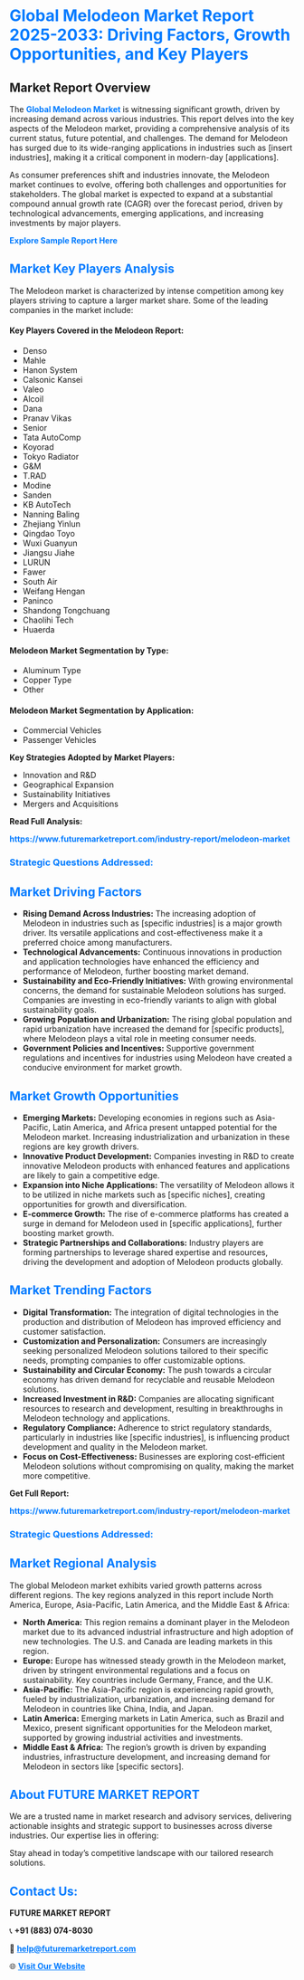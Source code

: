 <h1 style="color: #007BFF;">Global Melodeon Market Report 2025-2033: Driving Factors, Growth Opportunities, and Key Players</h1>

<section id="overview">
<h2>Market Report Overview</h2>
<p>The <a href="https://www.futuremarketreport.com/industry-report/melodeon-market" style="color: #007BFF; text-decoration: none;"><strong>Global Melodeon Market</strong></a> is witnessing significant growth, driven by increasing demand across various industries. This report delves into the key aspects of the Melodeon market, providing a comprehensive analysis of its current status, future potential, and challenges. The demand for Melodeon has surged due to its wide-ranging applications in industries such as [insert industries], making it a critical component in modern-day [applications].</p>
<p>As consumer preferences shift and industries innovate, the Melodeon market continues to evolve, offering both challenges and opportunities for stakeholders. The global market is expected to expand at a substantial compound annual growth rate (CAGR) over the forecast period, driven by technological advancements, emerging applications, and increasing investments by major players.</p>
</section>

<section id="overview">
<p><a href="https://www.futuremarketreport.com/request-sample/reportId=32558" style="color: #007BFF; text-decoration: none;"><strong>Explore Sample Report Here</strong></a></p>
</section>

<section id="key-players">
<h2 style="color: #007BFF;">Market Key Players Analysis</h2>
<p>The Melodeon market is characterized by intense competition among key players striving to capture a larger market share. Some of the leading companies in the market include:</p>
<h4>Key Players Covered in the Melodeon Report:</h4>
<ul><li>Denso</li><li>Mahle</li><li>Hanon System</li><li>Calsonic Kansei</li><li>Valeo</li><li>Alcoil</li><li>Dana</li><li>Pranav Vikas</li><li>Senior</li><li>Tata AutoComp</li><li>Koyorad</li><li>Tokyo Radiator</li><li>G&amp;M</li><li>T.RAD</li><li>Modine</li><li>Sanden</li><li>KB AutoTech</li><li>Nanning Baling</li><li>Zhejiang Yinlun</li><li>Qingdao Toyo</li><li>Wuxi Guanyun</li><li>Jiangsu Jiahe</li><li>LURUN</li><li>Fawer</li><li>South Air</li><li>Weifang Hengan</li><li>Paninco</li><li>Shandong Tongchuang</li><li>Chaolihi Tech</li><li>Huaerda</li></ul>
<h4>Melodeon Market Segmentation by Type:</h4>
<ul><li>Aluminum Type</li><li>Copper Type</li><li>Other</li></ul>

<h4>Melodeon Market Segmentation by Application:</h4>
<ul><li>Commercial Vehicles</li><li>Passenger Vehicles</li></ul>
<p><strong>Key Strategies Adopted by Market Players:</strong></p>
<ul>
<li>Innovation and R&D</li>
<li>Geographical Expansion</li>
<li>Sustainability Initiatives</li>
<li>Mergers and Acquisitions</li>
</ul>
</section>

<section>
<p><strong>Read Full Analysis: </strong></p><a href="https://www.futuremarketreport.com/industry-report/melodeon-market" style="color: #007BFF; text-decoration: none;"><strong>https://www.futuremarketreport.com/industry-report/melodeon-market</strong></a>
<h3 style="color: #007BFF;">Strategic Questions Addressed:</h3>
</section>

<section id="driving-factors">
<h2 style="color: #007BFF;">Market Driving Factors</h2>
<ul>
<li><strong>Rising Demand Across Industries:</strong> The increasing adoption of Melodeon in industries such as [specific industries] is a major growth driver. Its versatile applications and cost-effectiveness make it a preferred choice among manufacturers.</li>
<li><strong>Technological Advancements:</strong> Continuous innovations in production and application technologies have enhanced the efficiency and performance of Melodeon, further boosting market demand.</li>
<li><strong>Sustainability and Eco-Friendly Initiatives:</strong> With growing environmental concerns, the demand for sustainable Melodeon solutions has surged. Companies are investing in eco-friendly variants to align with global sustainability goals.</li>
<li><strong>Growing Population and Urbanization:</strong> The rising global population and rapid urbanization have increased the demand for [specific products], where Melodeon plays a vital role in meeting consumer needs.</li>
<li><strong>Government Policies and Incentives:</strong> Supportive government regulations and incentives for industries using Melodeon have created a conducive environment for market growth.</li>
</ul>
</section>

<section id="growth-opportunities">
<h2 style="color: #007BFF;">Market Growth Opportunities</h2>
<ul>
<li><strong>Emerging Markets:</strong> Developing economies in regions such as Asia-Pacific, Latin America, and Africa present untapped potential for the Melodeon market. Increasing industrialization and urbanization in these regions are key growth drivers.</li>
<li><strong>Innovative Product Development:</strong> Companies investing in R&D to create innovative Melodeon products with enhanced features and applications are likely to gain a competitive edge.</li>
<li><strong>Expansion into Niche Applications:</strong> The versatility of Melodeon allows it to be utilized in niche markets such as [specific niches], creating opportunities for growth and diversification.</li>
<li><strong>E-commerce Growth:</strong> The rise of e-commerce platforms has created a surge in demand for Melodeon used in [specific applications], further boosting market growth.</li>
<li><strong>Strategic Partnerships and Collaborations:</strong> Industry players are forming partnerships to leverage shared expertise and resources, driving the development and adoption of Melodeon products globally.</li>
</ul>
</section>

<section id="trending-factors">
<h2 style="color: #007BFF;">Market Trending Factors</h2>
<ul>
<li><strong>Digital Transformation:</strong> The integration of digital technologies in the production and distribution of Melodeon has improved efficiency and customer satisfaction.</li>
<li><strong>Customization and Personalization:</strong> Consumers are increasingly seeking personalized Melodeon solutions tailored to their specific needs, prompting companies to offer customizable options.</li>
<li><strong>Sustainability and Circular Economy:</strong> The push towards a circular economy has driven demand for recyclable and reusable Melodeon solutions.</li>
<li><strong>Increased Investment in R&D:</strong> Companies are allocating significant resources to research and development, resulting in breakthroughs in Melodeon technology and applications.</li>
<li><strong>Regulatory Compliance:</strong> Adherence to strict regulatory standards, particularly in industries like [specific industries], is influencing product development and quality in the Melodeon market.</li>
<li><strong>Focus on Cost-Effectiveness:</strong> Businesses are exploring cost-efficient Melodeon solutions without compromising on quality, making the market more competitive.</li>
</ul>
</section>

<section>
<p><strong>Get Full Report: </strong></p><a href="https://www.futuremarketreport.com/industry-report/melodeon-market" style="color: #007BFF; text-decoration: none;"><strong>https://www.futuremarketreport.com/industry-report/melodeon-market</strong></a>
<h3 style="color: #007BFF;">Strategic Questions Addressed:</h3>
</section>


<section id="regional-analysis">
<h2 style="color: #007BFF;">Market Regional Analysis</h2>
<p>The global Melodeon market exhibits varied growth patterns across different regions. The key regions analyzed in this report include North America, Europe, Asia-Pacific, Latin America, and the Middle East & Africa:</p>
<ul>
<li><strong>North America:</strong> This region remains a dominant player in the Melodeon market due to its advanced industrial infrastructure and high adoption of new technologies. The U.S. and Canada are leading markets in this region.</li>
<li><strong>Europe:</strong> Europe has witnessed steady growth in the Melodeon market, driven by stringent environmental regulations and a focus on sustainability. Key countries include Germany, France, and the U.K.</li>
<li><strong>Asia-Pacific:</strong> The Asia-Pacific region is experiencing rapid growth, fueled by industrialization, urbanization, and increasing demand for Melodeon in countries like China, India, and Japan.</li>
<li><strong>Latin America:</strong> Emerging markets in Latin America, such as Brazil and Mexico, present significant opportunities for the Melodeon market, supported by growing industrial activities and investments.</li>
<li><strong>Middle East & Africa:</strong> The region’s growth is driven by expanding industries, infrastructure development, and increasing demand for Melodeon in sectors like [specific sectors].</li>
</ul>
</section>

<footer>
<h2 style="color: #007BFF;">About FUTURE MARKET REPORT</h2>
<p>We are a trusted name in market research and advisory services, delivering actionable insights and strategic support to businesses across diverse industries. Our expertise lies in offering:</p>

<p>Stay ahead in today’s competitive landscape with our tailored research solutions.</p>

<h2 style="color: #007BFF;">Contact Us:</h2>
<p><strong>FUTURE MARKET REPORT</strong></p>
<p>📞 <strong>+91 (883) 074-8030</strong></p>
<p>📧 <strong><a href="mailto:help@futuremarketreport.com" style="color: #007BFF;">help@futuremarketreport.com</a></strong></p>
<p>🌐 <strong><a href="https://www.futuremarketreport.com/" style="color: #007BFF;">Visit Our Website</a></strong></p>
</footer>